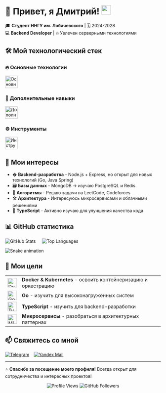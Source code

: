 # 🚀 Привет, я Дмитрий! <img src="https://media.giphy.com/media/hvRJCLFzcasrR4ia7z/giphy.gif" width="30px">

🎓 **Студент ННГУ им. Лобачевского** | 🗓️ 2024-2028  
💻 **Backend Developer** | 🔥 Увлечен серверными технологиями

## 🛠️ Мой технологический стек

### 🔥 Основные технологии
<div style="display: flex; flex-wrap: wrap; gap: 10px;">
  <img src="https://skillicons.dev/icons?i=nodejs,express,mongodb,js" alt="Основные технологии" height="40">
</div>

### 🌈 Дополнительные навыки
<div style="display: flex; flex-wrap: wrap; gap: 10px;">
  <img src="https://skillicons.dev/icons?i=python,c,cpp,html,css" alt="Дополнительные навыки" height="40">
</div>

### ⚙️ Инструменты
<div style="display: flex; flex-wrap: wrap; gap: 10px;">
  <img src="https://skillicons.dev/icons?i=git,github,vscode" alt="Инструменты" height="40">
</div>

## 🌟 Мои интересы

- � **Backend-разработка** - Node.js + Express, но открыт для новых технологий (Go, Java Spring)
- 🗃️ **Базы данных** - MongoDB → изучаю PostgreSQL и Redis
- 🧠 **Алгоритмы** - Решаю задачи на LeetCode, Codeforces
- 🛠️ **Архитектура** - Интересуюсь микросервисами и облачными решениями
- 📝 **TypeScript** - Активно изучаю для улучшения качества кода

## 📊 GitHub статистика

<div style="display: flex; flex-direction: row; flex-wrap: wrap; gap: 20px;">
  <img src="https://github-readme-stats.vercel.app/api?username=DmHack&show_icons=true&theme=radical&hide_border=true" alt="GitHub Stats" style="max-width: 400px;">
  <img src="https://github-readme-stats.vercel.app/api/top-langs/?username=DmHack&layout=compact&theme=dark&hide_border=true" alt="Top Languages" style="max-width: 300px;">
</div>

![Snake animation](https://github.com/DmHack/DmHack/blob/output/github-contribution-grid-snake.svg)

## 🎯 Мои цели

<table>
  <tr>
    <td><img src="https://img.icons8.com/color/48/000000/docker.png" width="30" alt="Docker"></td>
    <td><b>Docker & Kubernetes</b> - освоить контейнеризацию и оркестрацию</td>
  </tr>
  <tr>
    <td><img src="https://img.icons8.com/color/48/000000/golang.png" width="30" alt="Go"></td>
    <td><b>Go</b> - изучить для высоконагруженных систем</td>
  </tr>
  <tr>
    <td><img src="https://img.icons8.com/color/48/000000/typescript.png" width="30" alt="TypeScript"></td>
    <td><b>TypeScript</b> - изучить для backend-разработки</td>
  </tr>
  <tr>
    <td><img src="https://img.icons8.com/color/48/000000/microservice-architecture.png" width="30" alt="Microservices"></td>
    <td><b>Микросервисы</b> - разобраться в архитектурных паттернах</td>
  </tr>
</table>

## 📫 Свяжитесь со мной

<div style="display: flex; gap: 15px;">
  <a href="https://t.me/MrDmHacks">
    <img src="https://img.shields.io/badge/Telegram-26A5E4?style=for-the-badge&logo=telegram&logoColor=white" alt="Telegram">
  </a>
  <a href="mailto:Dmitrynarukov@yandex.ru">
    <img src="https://img.shields.io/badge/Yandex_Dmail-FF0000?style=for-the-badge&logo=yandex&logoColor=white" alt="Yandex Mail">
  </a>
</div>

---

⭐ **Спасибо за посещение моего профиля!** Всегда открыт для сотрудничества и интересных проектов!

<p align="center">
  <img src="https://komarev.com/ghpvc/?username=DmHack&label=Profile+Views&color=blueviolet" alt="Profile Views">
  <img src="https://img.shields.io/github/followers/DmHack?label=Follow&style=social" alt="GitHub Followers">
</p>
